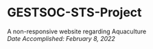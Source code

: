 # GESTSOC-STS-Project
A non-responsive website regarding Aquaculture  
*Date Accomplished: February 8, 2022*
